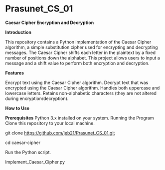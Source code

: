 # Prasunet_CS_01
**Caesar Cipher Encryption and Decryption**

**Introduction**

This repository contains a Python implementation of the Caesar Cipher algorithm, a simple substitution cipher used for encrypting and decrypting messages. 
The Caesar Cipher shifts each letter in the plaintext by a fixed number of positions down the alphabet. This project allows users to input a message and a shift value to perform both encryption and decryption.

**Features**

Encrypt text using the Caesar Cipher algorithm.
Decrypt text that was encrypted using the Caesar Cipher algorithm.
Handles both uppercase and lowercase letters.
Retains non-alphabetic characters (they are not altered during encryption/decryption).

**How to Use**

**Prerequisites**
Python 3.x installed on your system.
Running the Program
Clone this repository to your local machine.

  git clone https://github.com/jeb21/Prasunet_CS_01.git
  
  cd caesar-cipher
  
Run the Python script.

  Implement_Caesar_Cipher.py

